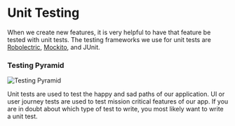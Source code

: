 # Unit Testing
When we create new features, it is very helpful to have that feature be tested with unit tests. The testing frameworks we use for unit tests are [Robolectric](http://robolectric.org/), [Mockito](http://mockito.org/), and JUnit.

### Testing Pyramid
 ![Testing Pyramid](http://martinfowler.com/bliki/images/testPyramid/pyramid.png)

 Unit tests are used to test the happy and sad paths of our application. UI or user journey tests are used to test mission critical features of our app. If you are in doubt about which type of test to write, you most likely want to write a unit test.
